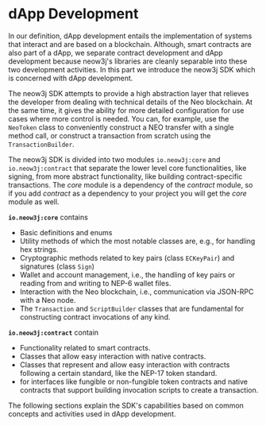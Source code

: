# dApp Development

In our definition, dApp development entails the implementation of systems that interact and are based on a blockchain. 
Although, smart contracts are also part of a dApp, we separate contract development and dApp development because
neow3j's libraries are cleanly separable into these two development activities. In this part we introduce the neow3j SDK
which is concerned with dApp development.

The neow3j SDK attempts to provide a high abstraction layer that relieves the developer from dealing
with technical details of the Neo blockchain. At the same time, it gives the ability for more
detailed configuration for use cases where more control is needed.
You can, for example, use the `NeoToken` class to conveniently construct a NEO transfer
with a single method call, or construct a transaction from scratch using the `TransactionBuilder`.

The neow3j SDK is divided into two modules `io.neow3j:core` and `io.neow3j:contract` that separate the lower level core
functionalities, like signing, from more abstract functionality, like building contract-specific transactions. The
_core_ module is a dependency of the _contract_ module, so if you add _contract_ as a dependency to your project you
will get the _core_ module as well.

**`io.neow3j:core`** contains
  - Basic definitions and enums
  - Utility methods of which the most notable classes are, e.g., for handling hex strings. 
  - Cryptographic methods related to key pairs (class `ECKeyPair`) and signatures (class `Sign`)
  - Wallet and account management, i.e., the handling of key pairs or reading from and writing to NEP-6 wallet files.
  - Interaction with the Neo blockchain, i.e., communication via JSON-RPC with a Neo node. 
  - The `Transaction` and `ScriptBuilder` classes that are fundamental for constructing contract invocations of any
    kind.

**`io.neow3j:contract`** contain
- Functionality related to smart contracts. 
- Classes that allow easy interaction with native contracts.
- Classes that represent and allow easy interaction with contracts following a certain standard, like the NEP-17 token
  standard.
- for interfaces like fungible or non-fungible token contracts and native contracts that support building invocation
  scripts to create a transaction.

The following sections explain the SDK's capabilities based on common concepts and activities used in dApp
development.